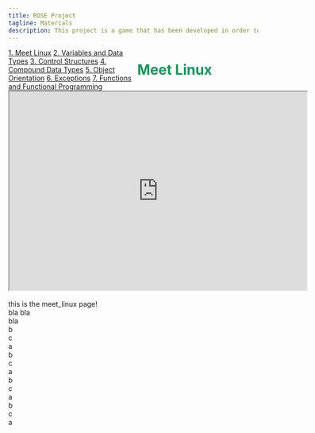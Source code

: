 ```yaml
---
title: ROSE Project
tagline: Materials
description: This project is a game that has been developed in order to help teach kids Python
---
```

<html>
<style>
.vertical-menu {
    float: left;
    width: 260px;
}

.vertical-menu a {
    color: #34689C;
    display: block;
    padding: 12px;
    text-decoration: none;
}

.vertical-menu a:hover {
    background-color: #ccc;
}

.holder {
	margin-left: 260px;
	padding-left: 20px;
}
</style>
<body>

<div class="vertical-menu">
    <a href="meet_linux.html">1. Meet Linux</a>
    <a href="#">2. Variables and Data Types</a>
    <a href="#">3. Control Structures</a>
    <a href="#">4. Compound Data Types</a>
    <a href="#">5. Object Orientation</a>
    <a href="#">6. Exceptions</a>
    <a href="#">7. Functions and Functional Programming</a>
</div>

<div class="holder">
    <h1 style="color:#159957;">Meet Linux</h1>
    <iframe src="https://nirs.github.io/slowfs-qecamp" width="600" height="400"></iframe>
    <br><br>this is the meet_linux page!<br>
    bla bla <br>
    bla<br>
    b<br>
    c<br>
    a<br>
    b<br>
    c<br>
    a<br>
    b<br>
    c<br>
    a<br>
    b<br>
    c<br>
    a<br>

</div>

</body>
</html>
